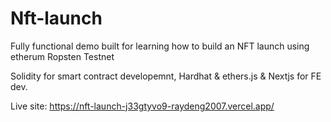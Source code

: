 # Nft-launch
Fully functional demo built for learning how to build an NFT launch using etherum Ropsten Testnet

Solidity for smart contract developemnt,
Hardhat & ethers.js & Nextjs for FE dev.

Live site: https://nft-launch-j33gtyvo9-raydeng2007.vercel.app/
